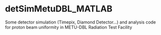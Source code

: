 # detSimMetuDBL_MATLAB
Some detector simulation (Timepix, Diamond Detector...) and analysis code for proton beam uniformity in METU-DBL Radiation Test Facility
